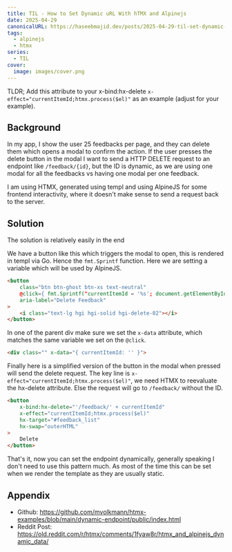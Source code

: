 ```yaml
---
title: TIL - How to Set Dynamic uRL With hTMX and Alpinejs
date: 2025-04-29
canonicalURL: https://haseebmajid.dev/posts/2025-04-29-til-set-dynamic-url-with-htmx-and-alpinejs
tags:
  - alpinejs
  - htmx
series:
  - TIL
cover:
  image: images/cover.png
---
```


TLDR; Add this attribute to your x-bind:hx-delete `x-effect="currentItemId;htmx.process($el)"` as an example (adjust for your example).

## Background

In my app, I show the user 25 feedbacks per page, and they can delete them which opens a modal to confirm the action.
If the user presses the delete button in the modal I want to send a HTTP DELETE request to an endpoint like
`/feedback/{id}`, but the ID is dynamic, as we are using one modal for all the feedbacks vs having one modal
per one feedback.

I am using HTMX, generated using templ and using AlpineJS for some frontend interactivity, where it doesn't make
sense to send a request back to the server.

## Solution

The solution is relatively easily in the end

We have a button like this which triggers the modal to open, this is rendered in templ via Go. Hence the `fmt.Sprintf`
function. Here we are setting a variable which will be used by AlpineJS.

```html
<button
    class="btn btn-ghost btn-xs text-neutral"
    @click={ fmt.Sprintf("currentItemId = '%s'; document.getElementById('delete-modal').showModal()", item.ID) }
    aria-label="Delete Feedback"
>
    <i class="text-lg hgi hgi-solid hgi-delete-02"></i>
</button>
```

In one of the parent div make sure we set the `x-data` attribute, which matches the same variable we set on the `@click`.

```html
<div class="" x-data="{ currentItemId: '' }">
```

Finally here is a simplified version of the button in the modal when pressed will send the delete request.
The key line is `x-effect="currentItemId;htmx.process($el)"`, we need HTMX to reevaluate the hx-delete attribute.
Else the request will go to `/feedback/` without the ID.

```html
<button
    x-bind:hx-delete="'/feedback/' + currentItemId"
    x-effect="currentItemId;htmx.process($el)"
    hx-target="#feedback_list"
    hx-swap="outerHTML"
>
    Delete
</button>
```

That's it, now you can set the endpoint dynamically, generally speaking I don't need to use this pattern much.
As most of the time this can be set when we render the template as they are usually static.

## Appendix

- Github: https://github.com/mvolkmann/htmx-examples/blob/main/dynamic-endpoint/public/index.html
- Reddit Post: https://old.reddit.com/r/htmx/comments/1fyaw8r/htmx_and_alpinejs_dynamic_data/
